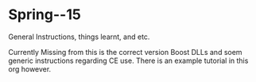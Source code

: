 # Spring--15
General Instructions, things learnt, and etc.

Currently Missing from this is the correct version Boost DLLs and soem generic instructions regarding CE use. There is an example tutorial in this org however.
